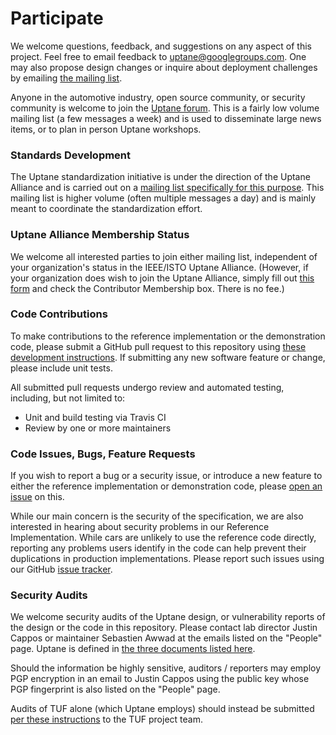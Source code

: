 # Participate

We welcome questions, feedback, and suggestions on any aspect of this project.
Feel free to email feedback to [uptane@googlegroups.com](uptane@googlegroups.com).
One may also propose design changes or inquire about deployment
challenges by emailing [the mailing list](uptane@googlegroups.com).

Anyone in the automotive industry, open source community, or security community
is welcome to join the
[Uptane forum](https://groups.google.com/forum/#!forum/uptane-forum).
This is a fairly low volume mailing list (a few messages a week) and is used
to disseminate large news items, or to plan in person Uptane workshops.


### Standards Development
The Uptane standardization initiative is under the direction of the Uptane
Alliance and is carried out on a
[mailing list specifically for this purpose](https://groups.google.com/forum/#!forum/uptane-standards).
This mailing list is higher volume (often multiple messages a day) and is
mainly meant to coordinate the standardization effort.


### Uptane Alliance Membership Status
We welcome all interested parties to join either mailing list, independent of  
your organization's status in the IEEE/ISTO Uptane Alliance.  (However, if your
organization does wish to join the Uptane Alliance, simply fill out
[this form](assets/UptaneAllianceMembershipAgreement.pdf) and check the
Contributor Membership box. There is no fee.)


### Code Contributions
To make contributions to the reference
implementation or the demonstration code, please submit a GitHub
pull request to this repository using
[these development instructions](https://github.com/secure-systems-lab/lab-guidelines/blob/master/dev-workflow.md).
If submitting any new software feature or change, please include unit tests.

All submitted pull requests undergo review and automated testing, including, but
not limited to:
* Unit and build testing via Travis CI
* Review by one or more maintainers


### Code Issues, Bugs, Feature Requests

If you wish to report a bug or a security issue, or introduce a new feature to
either the reference implementation or demonstration code, please [open an issue](https://github.com/secure-systems-lab/lab-guidelines/issues/new)
on this.

While our main concern is the security of the specification, we are
also interested in hearing about security problems in our Reference
Implementation. While cars are unlikely to use the reference code directly,
reporting any problems users identify in the code can help prevent their
duplications in production implementations. Please report such issues
using our GitHub [issue tracker](https://github.com/uptane/uptane/issues).


### Security Audits

We welcome security audits of the Uptane design, or vulnerability reports of
the design or the code in this repository. Please contact lab director Justin
Cappos or maintainer Sebastien Awwad at the emails listed on the "People" page.
Uptane is defined in
[the three documents listed here](README.md#design-documentation).

Should the information be highly sensitive, auditors / reporters may employ
PGP encryption in an email to Justin Cappos using the public key whose PGP
fingerprint is also listed on the "People" page.

Audits of TUF alone (which Uptane employs) should instead be submitted
[per these instructions](https://github.com/theupdateframework/tuf/blob/develop/docs/GOVERNANCE.md#tuf-governance) to the TUF project team.

